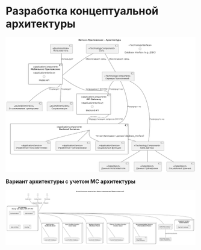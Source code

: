 # Разработка концептуальной архитектуры

![Концептуальная архитектура](/arch_concept.png)

**Вариант архитектуры с учетом МС архитектуры**

![Концептуальная архитектура МС](/conc1.png)
